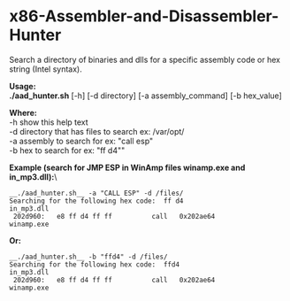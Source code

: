 # x86-Assembler-and-Disassembler-Hunter
Search a directory of binaries and dlls for a specific assembly code or hex string (Intel syntax).

__Usage:__\
__./aad_hunter.sh__ [-h] [-d directory] [-a assembly_command] [-b hex_value]

__Where:__\
    -h  show this help text\
    -d  directory that has files to search ex: /var/opt/\
    -a  assembly to search for ex: \"call esp\"\
    -b  hex to search for ex: \"ff d4\""

__Example (search for JMP ESP in WinAmp files winamp.exe and in_mp3.dll):__\
```
__./aad_hunter.sh__ -a "CALL ESP" -d /files/
Searching for the following hex code:  ff d4
in_mp3.dll
 202d960:	e8 ff d4 ff ff       	call   0x202ae64
winamp.exe
```
__Or:__
```
__./aad_hunter.sh__ -b "ffd4" -d /files/
Searching for the following hex code:  ffd4
in_mp3.dll
 202d960:	e8 ff d4 ff ff       	call   0x202ae64
winamp.exe
```
